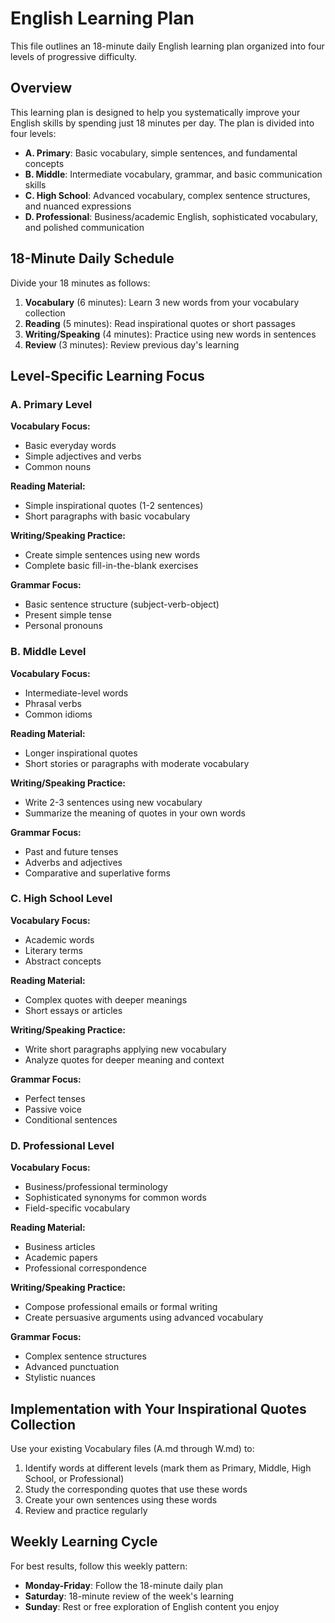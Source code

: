 # English Learning Plan

This file outlines an 18-minute daily English learning plan organized into four levels of progressive difficulty.

## Overview

This learning plan is designed to help you systematically improve your English skills by spending just 18 minutes per day. The plan is divided into four levels:

- **A. Primary**: Basic vocabulary, simple sentences, and fundamental concepts
- **B. Middle**: Intermediate vocabulary, grammar, and basic communication skills
- **C. High School**: Advanced vocabulary, complex sentence structures, and nuanced expressions
- **D. Professional**: Business/academic English, sophisticated vocabulary, and polished communication

## 18-Minute Daily Schedule

Divide your 18 minutes as follows:

1. **Vocabulary** (6 minutes): Learn 3 new words from your vocabulary collection
2. **Reading** (5 minutes): Read inspirational quotes or short passages
3. **Writing/Speaking** (4 minutes): Practice using new words in sentences
4. **Review** (3 minutes): Review previous day's learning

## Level-Specific Learning Focus

### A. Primary Level

**Vocabulary Focus:**
- Basic everyday words
- Simple adjectives and verbs
- Common nouns

**Reading Material:**
- Simple inspirational quotes (1-2 sentences)
- Short paragraphs with basic vocabulary

**Writing/Speaking Practice:**
- Create simple sentences using new words
- Complete basic fill-in-the-blank exercises

**Grammar Focus:**
- Basic sentence structure (subject-verb-object)
- Present simple tense
- Personal pronouns

### B. Middle Level

**Vocabulary Focus:**
- Intermediate-level words
- Phrasal verbs
- Common idioms

**Reading Material:**
- Longer inspirational quotes
- Short stories or paragraphs with moderate vocabulary

**Writing/Speaking Practice:**
- Write 2-3 sentences using new vocabulary
- Summarize the meaning of quotes in your own words

**Grammar Focus:**
- Past and future tenses
- Adverbs and adjectives
- Comparative and superlative forms

### C. High School Level

**Vocabulary Focus:**
- Academic words
- Literary terms
- Abstract concepts

**Reading Material:**
- Complex quotes with deeper meanings
- Short essays or articles

**Writing/Speaking Practice:**
- Write short paragraphs applying new vocabulary
- Analyze quotes for deeper meaning and context

**Grammar Focus:**
- Perfect tenses
- Passive voice
- Conditional sentences

### D. Professional Level

**Vocabulary Focus:**
- Business/professional terminology
- Sophisticated synonyms for common words
- Field-specific vocabulary

**Reading Material:**
- Business articles
- Academic papers
- Professional correspondence

**Writing/Speaking Practice:**
- Compose professional emails or formal writing
- Create persuasive arguments using advanced vocabulary

**Grammar Focus:**
- Complex sentence structures
- Advanced punctuation
- Stylistic nuances

## Implementation with Your Inspirational Quotes Collection

Use your existing Vocabulary files (A.md through W.md) to:
1. Identify words at different levels (mark them as Primary, Middle, High School, or Professional)
2. Study the corresponding quotes that use these words
3. Create your own sentences using these words
4. Review and practice regularly

## Weekly Learning Cycle

For best results, follow this weekly pattern:

- **Monday-Friday**: Follow the 18-minute daily plan
- **Saturday**: 18-minute review of the week's learning
- **Sunday**: Rest or free exploration of English content you enjoy